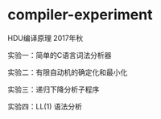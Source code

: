 # compiler-experiment
HDU编译原理 2017年秋 

实验一：简单的C语言词法分析器

实验二：有限自动机的确定化和最小化

实验三：递归下降分析子程序

实验四：LL(1) 语法分析



